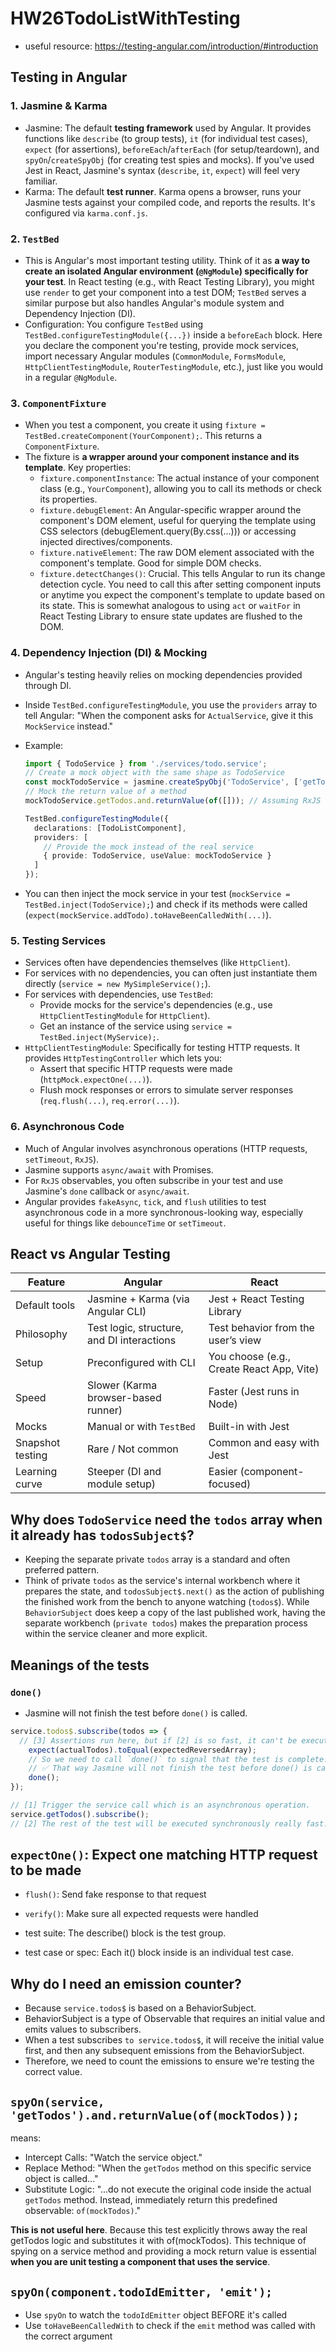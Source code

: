 # HW26TodoListWithTesting

- useful resource: <https://testing-angular.com/introduction/#introduction>

## Testing in Angular

### 1. Jasmine & Karma

- Jasmine: The default **testing framework** used by Angular. It provides functions like `describe` (to group tests), `it` (for individual test cases), `expect` (for assertions), `beforeEach`/`afterEach` (for setup/teardown), and `spyOn`/`createSpyObj` (for creating test spies and mocks). If you've used Jest in React, Jasmine's syntax (`describe`, `it`, `expect`) will feel very familiar.
- Karma: The default **test runner**. Karma opens a browser, runs your Jasmine tests against your compiled code, and reports the results. It's configured via `karma.conf.js`.

### 2. `TestBed`

- This is Angular's most important testing utility. Think of it as **a way to create an isolated Angular environment (`@NgModule`) specifically for your test**. In React testing (e.g., with React Testing Library), you might use `render` to get your component into a test DOM; `TestBed` serves a similar purpose but also handles Angular's module system and Dependency Injection (DI).
- Configuration: You configure `TestBed` using `TestBed.configureTestingModule({...})` inside a `beforeEach` block. Here you declare the component you're testing, provide mock services, import necessary Angular modules (`CommonModule`, `FormsModule`, `HttpClientTestingModule`, `RouterTestingModule`, etc.), just like you would in a regular `@NgModule`.

### 3. `ComponentFixture`

- When you test a component, you create it using `fixture = TestBed.createComponent(YourComponent);`. This returns a `ComponentFixture`.
- The fixture is **a wrapper around your component instance and its template**. Key properties:
  - `fixture.componentInstance`: The actual instance of your component class (e.g., `YourComponent`), allowing you to call its methods or check its properties.
  - `fixture.debugElement`: An Angular-specific wrapper around the component's DOM element, useful for querying the template using CSS selectors (debugElement.query(By.css(...))) or accessing injected directives/components.
  - `fixture.nativeElement`: The raw DOM element associated with the component's template. Good for simple DOM checks.
  - `fixture.detectChanges()`: Crucial. This tells Angular to run its change detection cycle. You need to call this after setting component inputs or anytime you expect the component's template to update based on its state. This is somewhat analogous to using `act` or `waitFor` in React Testing Library to ensure state updates are flushed to the DOM.

### 4. Dependency Injection (DI) & Mocking

- Angular's testing heavily relies on mocking dependencies provided through DI.
- Inside `TestBed.configureTestingModule`, you use the `providers` array to tell Angular: "When the component asks for `ActualService`, give it this `MockService` instead."
- Example:

  ```typescript
  import { TodoService } from './services/todo.service';
  // Create a mock object with the same shape as TodoService
  const mockTodoService = jasmine.createSpyObj('TodoService', ['getTodos', 'addTodo', 'deleteTodo']);
  // Mock the return value of a method
  mockTodoService.getTodos.and.returnValue(of([])); // Assuming RxJS 'of'

  TestBed.configureTestingModule({
    declarations: [TodoListComponent],
    providers: [
      // Provide the mock instead of the real service
      { provide: TodoService, useValue: mockTodoService }
    ]
  });
  ```

- You can then inject the mock service in your test (`mockService = TestBed.inject(TodoService);`) and check if its methods were called (`expect(mockService.addTodo).toHaveBeenCalledWith(...)`).

### 5. Testing Services

- Services often have dependencies themselves (like `HttpClient`).
- For services with no dependencies, you can often just instantiate them directly (`service = new MySimpleService();`).
- For services with dependencies, use `TestBed`:
  - Provide mocks for the service's dependencies (e.g., use `HttpClientTestingModule` for `HttpClient`).
  - Get an instance of the service using `service = TestBed.inject(MyService);`.
- `HttpClientTestingModule`: Specifically for testing HTTP requests. It provides `HttpTestingController` which lets you:
  - Assert that specific HTTP requests were made (`httpMock.expectOne(...)`).
  - Flush mock responses or errors to simulate server responses (`req.flush(...)`, `req.error(...)`).

### 6. Asynchronous Code

- Much of Angular involves asynchronous operations (HTTP requests, `setTimeout`, `RxJS`).
- Jasmine supports `async/await` with Promises.
- For `RxJS` observables, you often subscribe in your test and use Jasmine's `done` callback or `async/await`.
- Angular provides `fakeAsync`, `tick`, and `flush` utilities to test asynchronous code in a more synchronous-looking way, especially useful for things like `debounceTime` or `setTimeout`.

## React vs Angular Testing

| Feature | Angular | React |
|---------|---------|-------|
| Default tools | Jasmine + Karma (via Angular CLI) | Jest + React Testing Library |
| Philosophy | Test logic, structure, and DI interactions | Test behavior from the user’s view |
| Setup | Preconfigured with CLI | You choose (e.g., Create React App, Vite) |
| Speed | Slower (Karma browser-based runner) | Faster (Jest runs in Node) |
| Mocks | Manual or with `TestBed` | Built-in with Jest |
| Snapshot testing | Rare / Not common | Common and easy with Jest |
| Learning curve | Steeper (DI and module setup) | Easier (component-focused) |

## Why does `TodoService` need the `todos` array when it already has `todosSubject$`?

- Keeping the separate private `todos` array is a standard and often preferred pattern.
- Think of private `todos` as the service's internal workbench where it prepares the state, and `todosSubject$.next()` as the action of publishing the finished work from the bench to anyone watching (`todos$`). While `BehaviorSubject` does keep a copy of the last published work, having the separate workbench (`private todos`) makes the preparation process within the service cleaner and more explicit.

## Meanings of the tests

### `done()`

- Jasmine will not finish the test before `done()` is called.

```typescript
service.todos$.subscribe(todos => {
  // [3] Assertions run here, but if [2] is so fast, it can't be executed. Because the test is already finished.
    expect(actualTodos).toEqual(expectedReversedArray);
    // So we need to call `done()` to signal that the test is complete.
    // ✅ That way Jasmine will not finish the test before done() is called.
    done();
});

// [1] Trigger the service call which is an asynchronous operation.
service.getTodos().subscribe();
// [2] The rest of the test will be executed synchronously really fast.
```

## `expectOne()`: Expect one matching HTTP request to be made

- `flush()`: Send fake response to that request
- `verify()`: Make sure all expected requests were handled

- test suite: The describe() block is the test group.
- test case or spec: Each it() block inside is an individual test case.

## Why do I need an emission counter?

- Because `service.todos$` is based on a BehaviorSubject.
- BehaviorSubject is a type of Observable that requires an initial value and emits values to subscribers.
- When a test subscribes `to service.todos$`, it will receive the initial value first, and then any subsequent emissions from the BehaviorSubject.
- Therefore, we need to count the emissions to ensure we're testing the correct value.

## `spyOn(service, 'getTodos').and.returnValue(of(mockTodos));`

means:

- Intercept Calls: "Watch the service object."
- Replace Method: "When the `getTodos` method on this specific service object is called..."
- Substitute Logic: "...do not execute the original code inside the actual `getTodos` method. Instead, immediately return this predefined observable: `of(mockTodos)`."

**This is not useful here**. Because this test explicitly throws away the real getTodos logic and substitutes it with of(mockTodos).
This technique of spying on a service method and providing a mock return value is essential **when you are unit testing a component that uses the service**.

## `spyOn(component.todoIdEmitter, 'emit');`

- Use `spyOn` to watch the `todoIdEmitter` object BEFORE it's called
- Use `toHaveBeenCalledWith` to check if the `emit` method was called with the correct argument
